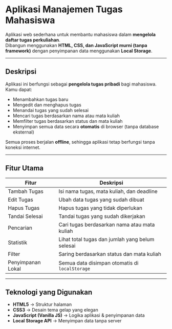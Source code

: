 # Aplikasi Manajemen Tugas Mahasiswa

Aplikasi web sederhana untuk membantu mahasiswa dalam **mengelola daftar tugas perkuliahan**.  
Dibangun menggunakan **HTML, CSS, dan JavaScript murni (tanpa framework)** dengan penyimpanan data menggunakan **Local Storage**.

---

## Deskripsi

Aplikasi ini berfungsi sebagai **pengelola tugas pribadi** bagi mahasiswa.  
Kamu dapat:
- Menambahkan tugas baru  
- Mengedit dan menghapus tugas  
- Menandai tugas yang sudah selesai  
- Mencari tugas berdasarkan nama atau mata kuliah  
- Memfilter tugas berdasarkan status dan mata kuliah  
- Menyimpan semua data secara **otomatis** di browser (tanpa database eksternal)

Semua proses berjalan **offline**, sehingga aplikasi tetap berfungsi tanpa koneksi internet.

---

## Fitur Utama

| Fitur | Deskripsi |
|-------|------------|
| Tambah Tugas | Isi nama tugas, mata kuliah, dan deadline |
| Edit Tugas | Ubah data tugas yang sudah dibuat |
| Hapus Tugas | Hapus tugas yang tidak diperlukan |
| Tandai Selesai | Tandai tugas yang sudah dikerjakan |
| Pencarian | Cari tugas berdasarkan nama atau mata kuliah |
| Statistik | Lihat total tugas dan jumlah yang belum selesai |
| Filter | Saring berdasarkan status dan mata kuliah |
| Penyimpanan Lokal | Semua data disimpan otomatis di `localStorage` |

---

## Teknologi yang Digunakan

- **HTML5** → Struktur halaman  
- **CSS3** → Desain tema gelap yang elegan  
- **JavaScript (Vanilla JS)** → Logika aplikasi & penyimpanan data  
- **Local Storage API** → Menyimpan data tanpa server  
